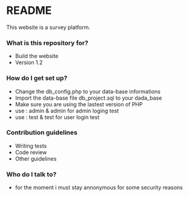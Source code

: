 # README #

This website is a survey platform.

### What is this repository for? ###

* Build the website
* Version 1.2

### How do I get set up? ###

* Change the db_config.php to your data-base informations
* Import the data-base file db_project.sql to your dada_base
* Make sure you are using the lastest version of PHP
* use : admin & admin for admin loging test
* use : test & test for user login test

### Contribution guidelines ###

* Writing tests
* Code review
* Other guidelines

### Who do I talk to? ###
* for the moment i must stay annonymous for some security reasons

